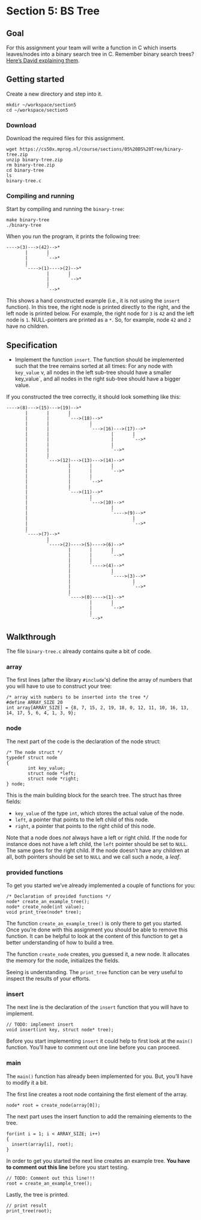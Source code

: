 # Section 5: BS Tree

## Goal

For this assignment your team will write a function in C which inserts leaves/nodes into a binary search tree in C. Remember binary search trees? [Here’s David explaining them](https://video.cs50.net/2016/fall/lectures/5?t=1h0m59s).

## Getting started

Create a new directory and step into it.


    mkdir ~/workspace/section5
    cd ~/workspace/section5

### Download

Download the required files for this assignment.


    wget https://cs50x.mprog.nl/course/sections/05%20BS%20Tree/binary-tree.zip
    unzip binary-tree.zip
    rm binary-tree.zip
    cd binary-tree
    ls
    binary-tree.c

### Compiling and running

Start by compiling and running the `binary-tree`:


    make binary-tree
    ./binary-tree

When you run the program, it prints the following tree:


    ---->(3)--->(42)-->*
           |       |
           |       `-->*
           |
           `---->(1)---->(2)-->*
                   |       |
                   |       `-->*
                   |
                   `-->*

This shows a hand constructed example (i.e., it is not using the `insert` function). In this tree, the right node is printed directly to the right, and the left node is printed below. For example, the right node for `3` is `42` and the left node is `1`. NULL-pointers are printed as a `*`. So, for example, node `42` and `2` have no children.

## Specification

- Implement the function `insert`. The function should be implemented such that the tree remains sorted at all times: For any node with `key_value` v, all nodes in the left sub-tree should have a smaller key_value`, and all nodes in the right sub-tree should have a bigger value.

If you constructed the tree correctly, it should look something like this:


    ---->(8)--->(15)--->(19)-->*
           |       |       |
           |       |       `--->(18)-->*
           |       |               |
           |       |               `--->(16)--->(17)-->*
           |       |                       |       |
           |       |                       |       `-->*
           |       |                       |
           |       |                       `-->*
           |       |
           |       `--->(12)--->(13)--->(14)-->*
           |               |       |       |
           |               |       |       `-->*
           |               |       |
           |               |       `-->*
           |               |
           |               `--->(11)-->*
           |                       |
           |                       `--->(10)-->*
           |                               |
           |                               `---->(9)-->*
           |                                       |
           |                                       `-->*
           |
           `---->(7)-->*
                   |
                   `---->(2)---->(5)---->(6)-->*
                           |       |       |
                           |       |       `-->*
                           |       |
                           |       `---->(4)-->*
                           |               |
                           |               `---->(3)-->*
                           |                       |
                           |                       `-->*
                           |
                           `---->(0)---->(1)-->*
                                   |       |
                                   |       `-->*
                                   |
                                   `-->*


## Walkthrough

The file `binary-tree.c` already contains quite a bit of code. 

### array

The first lines (after the library `#include`'s) define the array of numbers that you will have to use to construct your tree:

    /* array with numbers to be inserted into the tree */
    #define ARRAY_SIZE 20
    int array[ARRAY_SIZE] = {8, 7, 15, 2, 19, 18, 0, 12, 11, 10, 16, 13, 14, 17, 5, 6, 4, 1, 3, 9};

### node

The next part of the code is the declaration of the node struct:


    /* The node struct */
    typedef struct node
    {
            int key_value;
            struct node *left;
            struct node *right;
    } node;

This is the main building block for the search tree. The struct has three fields: 

- `key_value` of the type `int`, which stores the actual value of the node.
- `left`, a pointer that points to the left child of this node. 
- `right`, a pointer that points to the right child of this node. 

Note that a node does *not* always have a left or right child. If the node for instance does not have a left child, the `left` pointer should be set to `NULL`. The same goes for the right child. If the node doesn’t have any children at all, both pointers should be set to `NULL` and we call such a node, a *leaf*.

### provided functions

To get you started we’ve already implemented a couple of functions for you:


    /* Declaration of provided functions */
    node* create_an_example_tree();
    node* create_node(int value);
    void print_tree(node* tree);

The function `create_an_example_tree()` is only there to get you started. Once you’re done with this assignment you should be able to remove this function. It can be helpful to look at the content of this function to get a better understanding of how to build a tree.

The function `create_node` creates, you guessed it, a new node. It allocates the memory for the node, initializes the fields.

Seeing is understanding. The `print_tree` function can be very useful to inspect the results of your efforts. 

### insert

The next line is the declaration of the `insert` function that you will have to implement.

    // TODO: implement insert
    void insert(int key, struct node* tree);

Before you start implementing `insert` it could help to first look at the `main()` function. You’ll have to comment out one line before you can proceed.

### main

The `main()` function has already been implemented for you. But, you’ll have to modify it a bit.

The first line creates a root node containing the first element of the array.

    node* root = create_node(array[0]);

The next part uses the insert function to add the remaining elements to the tree.

    for(int i = 1; i < ARRAY_SIZE; i++)
    {
      insert(array[i], root);
    }

In order to get you started the next line creates an example tree. **You have to comment out this line** before you start testing.

    // TODO: Comment out this line!!!
    root = create_an_example_tree();

Lastly, the tree is printed.

    // print result
    print_tree(root);

